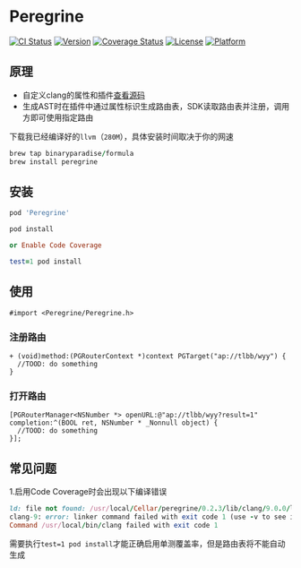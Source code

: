 # Peregrine

[![CI Status](https://img.shields.io/travis/BinaryParadise/Peregrine.svg?style=flat)](https://travis-ci.org/BinaryParadise/Peregrine)
[![Version](https://img.shields.io/cocoapods/v/Peregrine.svg?style=flat)](https://cocoapods.org/pods/Peregrine)
[![Coverage Status](https://coveralls.io/repos/github/BinaryParadise/Peregrine/badge.svg)](https://coveralls.io/github/BinaryParadise/Peregrine)
[![License](https://img.shields.io/cocoapods/l/Peregrine.svg?style=flat)](https://cocoapods.org/pods/Peregrine)
[![Platform](https://img.shields.io/cocoapods/p/Peregrine.svg?style=flat)](https://cocoapods.org/pods/Peregrine)

## 原理

- 自定义clang的属性和插件[查看源码](https://github.com/BinaryParadise/clang/tree/peregrine)
- 生成AST时在插件中通过属性标识生成路由表，SDK读取路由表并注册，调用方即可使用指定路由

下载我已经编译好的`llvm`（`280M`），具体安装时间取决于你的网速

```ruby
brew tap binaryparadise/formula
brew install peregrine
```

## 安装

```ruby
pod 'Peregrine'
```

```ruby
pod install

or Enable Code Coverage

test=1 pod install
```

## 使用


```objc
#import <Peregrine/Peregrine.h>
```

### 注册路由

```objc
+ (void)method:(PGRouterContext *)context PGTarget("ap://tlbb/wyy") {
  //TOOD: do something
}

```
### 打开路由

```objc
[PGRouterManager<NSNumber *> openURL:@"ap://tlbb/wyy?result=1" completion:^(BOOL ret, NSNumber * _Nonnull object) {
  //TOOD: do something
}];
```

## 常见问题

1.启用Code Coverage时会出现以下编译错误

```ruby
ld: file not found: /usr/local/Cellar/peregrine/0.2.3/lib/clang/9.0.0/lib/darwin/libclang_rt.profile_iossim.a
clang-9: error: linker command failed with exit code 1 (use -v to see invocation)
Command /usr/local/bin/clang failed with exit code 1
```

需要执行`test=1 pod install`才能正确启用单测覆盖率，但是路由表将不能自动生成
